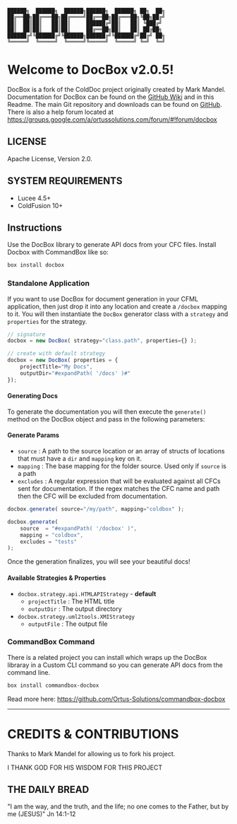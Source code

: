 ```
██████╗  ██████╗  ██████╗██████╗  ██████╗ ██╗  ██╗
██╔══██╗██╔═══██╗██╔════╝██╔══██╗██╔═══██╗╚██╗██╔╝
██║  ██║██║   ██║██║     ██████╔╝██║   ██║ ╚███╔╝ 
██║  ██║██║   ██║██║     ██╔══██╗██║   ██║ ██╔██╗ 
██████╔╝╚██████╔╝╚██████╗██████╔╝╚██████╔╝██╔╝ ██╗
╚═════╝  ╚═════╝  ╚═════╝╚═════╝  ╚═════╝ ╚═╝  ╚═╝
```

# Welcome to DocBox v2.0.5!

DocBox is a fork of the ColdDoc project originally created by Mark Mandel.  Documentation for DocBox can be found on the [GitHub Wiki][1] and in this Readme. The main Git repository and downloads can be found on [GitHub][2].  There is also a help forum located at https://groups.google.com/a/ortussolutions.com/forum/#!forum/docbox

## LICENSE
Apache License, Version 2.0.

## SYSTEM REQUIREMENTS
- Lucee 4.5+
- ColdFusion 10+

## Instructions
Use the DocBox library to generate API docs from your CFC files.  Install Docbox with CommandBox like so:
```bash
box install docbox
```  

### Standalone Application
If you want to use DocBox for document generation in your CFML application, then just drop it into any location and create a `/docbox` mapping to it.  You will then instantiate the `DocBox` generator class with a `strategy` and `properties` for the strategy.

```js
// signature
docbox = new DocBox( strategy="class.path", properties={} );

// create with default strategy
docbox = new DocBox( properties = { 
    projectTitle="My Docs", 
    outputDir="#expandPath( '/docs' )#"
});
```

#### Generating Docs
To generate the documentation you will then execute the `generate()` method on the DocBox object and pass in the following parameters:

#### Generate Params

* `source` : A path to the source location or an array of structs of locations that must have a `dir` and `mapping` key on it.
* `mapping` : The base mapping for the folder source. Used only if `source` is a path
* `excludes` : A regular expression that will be evaluated against all CFCs sent for documentation.  If the regex matches the CFC name and path then the CFC will be excluded from documentation.


```js
docbox.generate( source="/my/path", mapping="coldbox" );

docbox.generate(
    source  = "#expandPath( '/docbox' )",
    mapping = "coldbox",
    excludes = "tests"
);
```

Once the generation finalizes, you will see your beautiful docs!

#### Available Strategies & Properties
* `docbox.strategy.api.HTMLAPIStrategy` - **default**
  * `projectTitle` : The HTML title
  * `outputDir` : The output directory
* `docbox.strategy.uml2tools.XMIStrategy`
  * `outputFile` : The output file

### CommandBox Command
There is a related project you can install which wraps up the DocBox libraray in a Custom CLI command so you can generate API docs from the command line.
```bash
box install commandbox-docbox
```
Read more here: https://github.com/Ortus-Solutions/commandbox-docbox

----


# CREDITS & CONTRIBUTIONS

Thanks to Mark Mandel for allowing us to fork his project.

I THANK GOD FOR HIS WISDOM FOR THIS PROJECT

## THE DAILY BREAD

"I am the way, and the truth, and the life; no one comes to the Father, but by me (JESUS)" Jn 14:1-12

[1]: https://github.com/Ortus-Solutions/DocBox/wiki
[2]: https://github.com/Ortus-Solutions/DocBox
[3]: https://groups.google.com/a/ortussolutions.com/forum/#!forum/docbox
